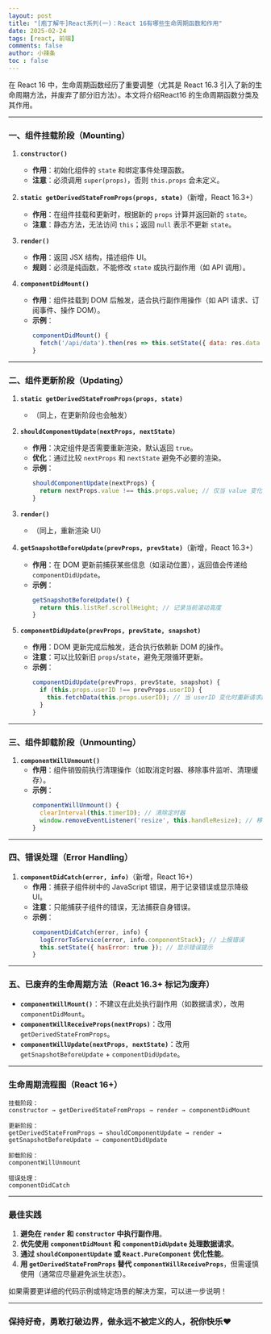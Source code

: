 ```yaml
---
layout: post
title: "[庖丁解牛]React系列(一)：React 16有哪些生命周期函数和作用"
date: 2025-02-24
tags: [react, 前端]
comments: false
author: 小辣条
toc : false
---
```

在 React 16 中，生命周期函数经历了重要调整（尤其是 React 16.3 引入了新的生命周期方法，并废弃了部分旧方法）。本文将介绍React16 的生命周期函数分类及其作用。
<!-- more -->

---

### 一、组件挂载阶段（Mounting）
1. **`constructor()`**  
   - **作用**：初始化组件的 `state` 和绑定事件处理函数。  
   - **注意**：必须调用 `super(props)`，否则 `this.props` 会未定义。

2. **`static getDerivedStateFromProps(props, state)`**（新增，React 16.3+）  
   - **作用**：在组件挂载和更新时，根据新的 `props` 计算并返回新的 `state`。  
   - **注意**：静态方法，无法访问 `this`；返回 `null` 表示不更新 `state`。

3. **`render()`**  
   - **作用**：返回 JSX 结构，描述组件 UI。  
   - **规则**：必须是纯函数，不能修改 `state` 或执行副作用（如 API 调用）。

4. **`componentDidMount()`**  
   - **作用**：组件挂载到 DOM 后触发，适合执行副作用操作（如 API 请求、订阅事件、操作 DOM）。  
   - **示例**：  
     ```javascript
     componentDidMount() {
       fetch('/api/data').then(res => this.setState({ data: res.data }));
     }
     ```

---

### 二、组件更新阶段（Updating）
1. **`static getDerivedStateFromProps(props, state)`**  
   - （同上，在更新阶段也会触发）

2. **`shouldComponentUpdate(nextProps, nextState)`**  
   - **作用**：决定组件是否需要重新渲染，默认返回 `true`。  
   - **优化**：通过比较 `nextProps` 和 `nextState` 避免不必要的渲染。  
   - **示例**：  
     ```javascript
     shouldComponentUpdate(nextProps) {
       return nextProps.value !== this.props.value; // 仅当 value 变化时重新渲染
     }
     ```

3. **`render()`**  
   - （同上，重新渲染 UI）

4. **`getSnapshotBeforeUpdate(prevProps, prevState)`**（新增，React 16.3+）  
   - **作用**：在 DOM 更新前捕获某些信息（如滚动位置），返回值会传递给 `componentDidUpdate`。  
   - **示例**：  
     ```javascript
     getSnapshotBeforeUpdate() {
       return this.listRef.scrollHeight; // 记录当前滚动高度
     }
     ```

5. **`componentDidUpdate(prevProps, prevState, snapshot)`**  
   - **作用**：DOM 更新完成后触发，适合执行依赖新 DOM 的操作。  
   - **注意**：可以比较新旧 `props`/`state`，避免无限循环更新。  
   - **示例**：  
     ```javascript
     componentDidUpdate(prevProps, prevState, snapshot) {
       if (this.props.userID !== prevProps.userID) {
         this.fetchData(this.props.userID); // 当 userID 变化时重新请求数据
       }
     }
     ```

---

### 三、组件卸载阶段（Unmounting）
1. **`componentWillUnmount()`**  
   - **作用**：组件销毁前执行清理操作（如取消定时器、移除事件监听、清理缓存）。  
   - **示例**：  
     ```javascript
     componentWillUnmount() {
       clearInterval(this.timerID); // 清除定时器
       window.removeEventListener('resize', this.handleResize); // 移除事件监听
     }
     ```

---

### 四、错误处理（Error Handling）
1. **`componentDidCatch(error, info)`**（新增，React 16+）  
   - **作用**：捕获子组件树中的 JavaScript 错误，用于记录错误或显示降级 UI。  
   - **注意**：只能捕获子组件的错误，无法捕获自身错误。  
   - **示例**：  
     ```javascript
     componentDidCatch(error, info) {
       logErrorToService(error, info.componentStack); // 上报错误
       this.setState({ hasError: true }); // 显示错误提示
     }
     ```

---

### 五、已废弃的生命周期方法（React 16.3+ 标记为废弃）
- **`componentWillMount()`**：不建议在此处执行副作用（如数据请求），改用 `componentDidMount`。  
- **`componentWillReceiveProps(nextProps)`**：改用 `getDerivedStateFromProps`。  
- **`componentWillUpdate(nextProps, nextState)`**：改用 `getSnapshotBeforeUpdate` + `componentDidUpdate`。

---

### 生命周期流程图（React 16+）
```plaintext
挂载阶段：
constructor → getDerivedStateFromProps → render → componentDidMount

更新阶段：
getDerivedStateFromProps → shouldComponentUpdate → render → getSnapshotBeforeUpdate → componentDidUpdate

卸载阶段：
componentWillUnmount

错误处理：
componentDidCatch
```

---

### 最佳实践
1. **避免在 `render` 和 `constructor` 中执行副作用**。  
2. **优先使用 `componentDidMount` 和 `componentDidUpdate` 处理数据请求**。  
3. **通过 `shouldComponentUpdate` 或 `React.PureComponent` 优化性能**。  
4. **用 `getDerivedStateFromProps` 替代 `componentWillReceiveProps`**，但需谨慎使用（通常应尽量避免派生状态）。  

如果需要更详细的代码示例或特定场景的解决方案，可以进一步说明！

---
### 保持好奇，勇敢打破边界，做永远不被定义的人，祝你快乐❤️